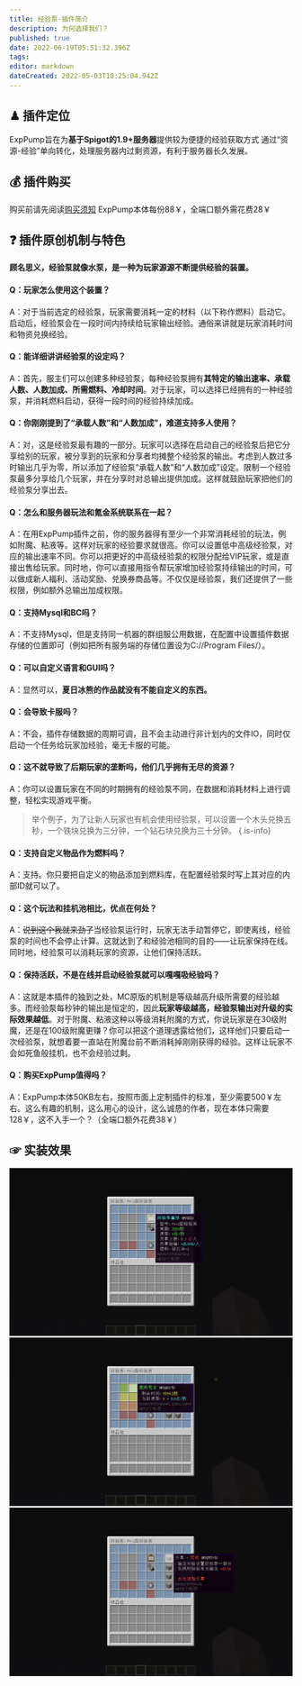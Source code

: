 ```yaml
---
title: 经验泵-插件简介
description: 为何选择我们？
published: true
date: 2022-06-19T05:51:32.396Z
tags: 
editor: markdown
dateCreated: 2022-05-03T10:25:04.942Z
---
```


## ♟ 插件定位
ExpPump旨在为**基于Spigot的1.9+服务器**提供较为便捷的经验获取方式
通过“资源-经验”单向转化，处理服务器内过剩资源，有利于服务器长久发展。

## 💰 插件购买
购买前请先阅读[购买须知](/购买须知)
ExpPump本体每份88￥，全端口额外需花费28￥

## ❓ 插件原创机制与特色
**顾名思义，经验泵就像水泵，是一种为玩家源源不断提供经验的装置。**

#### Q：玩家怎么使用这个装置？
A：对于当前选定的经验泵，玩家需要消耗一定的材料（以下称作燃料）启动它。启动后，经验泵会在一段时间内持续给玩家输出经验。通俗来讲就是玩家消耗时间和物资兑换经验。

#### Q：能详细讲讲经验泵的设定吗？
A：首先，服主们可以创建多种经验泵，每种经验泵拥有**其特定的输出速率、承载人数、人数加成、所需燃料、冷却时间**。对于玩家，可以选择已经拥有的一种经验泵，并消耗燃料启动，获得一段时间的经验持续加成。

#### Q：你刚刚提到了“承载人数”和“人数加成”，难道支持多人使用？
A：对，这是经验泵最有趣的一部分。玩家可以选择在启动自己的经验泵后把它分享给别的玩家，被分享到的玩家和分享者均摊整个经验泵的输出。考虑到人数过多时输出几乎为零，所以添加了经验泵“承载人数”和“人数加成”设定。限制一个经验泵最多分享给几个玩家，并在分享时对总输出提供加成。这样就鼓励玩家把他们的经验泵分享出去。

#### Q：怎么和服务器玩法和氪金系统联系在一起？
A：在用ExpPump插件之前，你的服务器得有至少一个非常消耗经验的玩法，例如附魔、粘液等。这样对玩家的经验要求就很高。你可以设置低中高级经验泵，对应的输出速率不同。你可以把更好的中高级经验泵的权限分配给VIP玩家，或是直接出售给玩家。同时地，你可以直接用指令帮玩家增加经验泵持续输出的时间，可以做成新人福利、活动奖励、兑换券商品等。不仅仅是经验泵，我们还提供了一些权限，例如额外总输出加成权限。

#### Q：支持Mysql和BC吗？
A：不支持Mysql，但是支持同一机器的群组服公用数据，在配置中设置插件数据存储的位置即可（例如把所有服务端的存储位置设为C://Program Files/）。

#### Q：可以自定义语言和GUI吗？
A：显然可以，**夏日冰熊的作品就没有不能自定义的东西。**

#### Q：会导致卡服吗？
A：不会，插件存储数据的周期可调，且不会主动进行非计划内的文件IO，同时仅启动一个任务给玩家加经验，毫无卡服的可能。

#### Q：这不就导致了后期玩家的垄断吗，他们几乎拥有无尽的资源？
A：你可以设置玩家在不同的时期拥有的经验泵不同，在数据和消耗材料上进行调整，轻松实现游戏平衡。
> 举个例子，为了让新人玩家也有机会使用经验泵，可以设置一个木头兑换五秒，一个铁块兑换为三分钟，一个钻石块兑换为三十分钟。
{.is-info}


#### Q：支持自定义物品作为燃料吗？
A：支持。你只要把自定义的物品添加到燃料库，在配置经验泵时写上其对应的内部ID就可以了。

#### Q：这个玩法和挂机池相比，优点在何处？
A：~~说到这个我就来劲了~~当经验泵运行时，玩家无法手动暂停它，即使离线，经验泵的时间也不会停止计算。这就达到了和经验池相同的目的——让玩家保持在线。同时地，经验泵可以消耗玩家的资源，让他们保持活跃。

#### Q：保持活跃，不是在线并启动经验泵就可以嘎嘎吸经验吗？
A：这就是本插件的独到之处，MC原版的机制是等级越高升级所需要的经验越多。而经验泵每秒钟的输出是恒定的，因此**玩家等级越高，经验泵输出对升级的实际效果越低**。对于附魔、粘液这种以等级消耗附魔的方式，你说玩家是在30级附魔，还是在100级附魔更赚？你可以把这个道理透露给他们，这样他们只要启动一次经验泵，就想着要一直站在附魔台前不断消耗掉刚刚获得的经验。这样让玩家不会如死鱼般挂机，也不会经验过剩。

#### Q：购买ExpPump值得吗？
A：ExpPump本体50KB左右，按照市面上定制插件的标准，至少需要500￥左右。这么有趣的机制，这么用心的设计，这么诚恳的作者，现在本体只需要128￥，这不入手一个？（全端口额外花费38￥）

## ☞ 实装效果
![经验泵属性.png](/exppump/简介/经验泵属性.png)
![运行中.png](/exppump/简介/运行中.png)
![分享栏.png](/exppump/简介/分享栏.png)